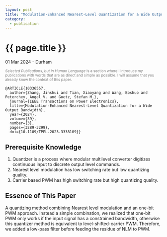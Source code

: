 ```yaml
---
layout: post
title: "Modulation-Enhanced Nearest-Level Quantization for a Wide Output Bandwidth"
category: 
  - publication
---
```


{{ page.title }}
================

<p class="meta">01 Mar 2024 - Durham</p>

<p style="color: gray; font-size: smaller;"><em>Selected Publications, but in Human Language</em> is a section where I introduce my publications with words that are as direct and simple as possible. I will assume that you already know the context of this paper.</p>

```
@ARTICLE{10336557,
  author={Zhang, Jinshui and Tian, Xiaoyang and Wang, Boshuo and Peterchev, Angel V. and Goetz, Stefan M.},
  journal={IEEE Transactions on Power Electronics}, 
  title={Modulation-Enhanced Nearest-Level Quantization for a Wide Output Bandwidth}, 
  year={2024},
  volume={39},
  number={3},
  pages={3289-3299},
  doi={10.1109/TPEL.2023.3338109}}
```
## Prerequisite Knowledge
1. Quantizer is a process where modular multilevel converter digitizes continuous input to discrete output level commands.
2. Nearest level modulation has low switching rate but low quantizing quality.
3. Carrier based PWM has high switching rate but high quantizing quality.


## Essence of This Paper
A quantizing method combining Nearest level modulation and an one-bit PWM approach. Instead a simple combination, we realized that one-bit PWM only works if the input signal has a constrained bandwidth, otherwise this quantizer method is equivalent to level-shifted-carrier PWM. Therefore, we added a low-pass filter before feeding the residue of NLM to PWM. 
